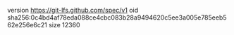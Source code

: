 version https://git-lfs.github.com/spec/v1
oid sha256:0c4bd4af78eda088ce4cbc083b28a9494620c5ee3a005e785eeb562e256e6c21
size 12360
